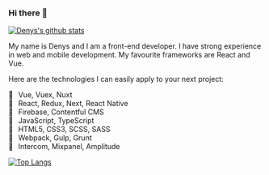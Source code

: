 ### Hi there 👋

[![Denys's github stats](https://github-readme-stats.vercel.app/api?username=denshuliar&count_private=true&show_icons=true)](https://github.com/anuraghazra/github-readme-stats)

My name is Denys and I am a front-end developer. I have strong experience in web and mobile development. My favourite frameworks are React and Vue.

Here are the technologies I can easily apply to your next project:

🔧⠀Vue, Vuex, Nuxt <br />
🔧⠀React, Redux, Next, React Native <br />
🔧⠀Firebase, Contentful CMS <br />
🔧⠀JavaScript, TypeScript <br />
🔧⠀HTML5, CSS3, SCSS, SASS <br />
🔧⠀Webpack, Gulp, Grunt <br />
🔧⠀Intercom, Mixpanel, Amplitude

[![Top Langs](https://github-readme-stats.vercel.app/api/top-langs/?username=denshuliar&langs_count=4&exclude_repo=cordova-plugin-opentok)](https://github.com/anuraghazra/github-readme-stats)
